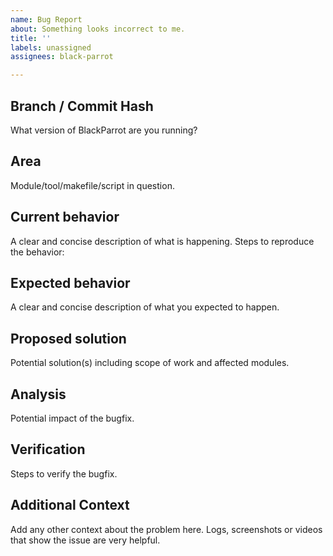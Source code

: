 ```yaml
---
name: Bug Report
about: Something looks incorrect to me.
title: ''
labels: unassigned
assignees: black-parrot

---
```


## Branch / Commit Hash
What version of BlackParrot are you running?

## Area
Module/tool/makefile/script in question.

## Current behavior
A clear and concise description of what is happening.
Steps to reproduce the behavior:

## Expected behavior
A clear and concise description of what you expected to happen.

## Proposed solution
Potential solution(s) including scope of work and affected modules.

## Analysis
Potential impact of the bugfix.

## Verification
Steps to verify the bugfix.

## Additional Context
Add any other context about the problem here.
Logs, screenshots or videos that show the issue are very helpful.

